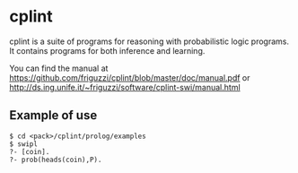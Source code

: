 cplint
======

cplint is a suite of programs for reasoning with probabilistic logic programs.
It contains programs for both inference and learning.

You can find the manual at https://github.com/friguzzi/cplint/blob/master/doc/manual.pdf or http://ds.ing.unife.it/~friguzzi/software/cplint-swi/manual.html

Example of use
---------------

    $ cd <pack>/cplint/prolog/examples
    $ swipl
    ?- [coin].
    ?- prob(heads(coin),P).
